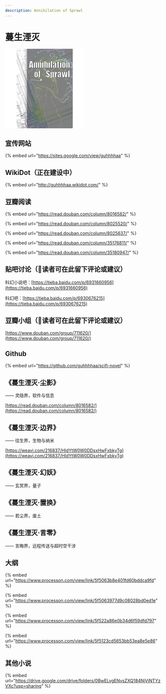 ```yaml
---
description: Annihilation of Sprawl
---
```


# 蔓生湮灭

![Annihilation of Sprawl](.gitbook/assets/spaces_-m35v6svll3z-ggonuma_avatar-1585389178125.png)

## 宣传网站

{% embed url="https://sites.google.com/view/guhhhhaa" %}

## WikiDot（正在建设中）

{% embed url="http://guhhhhaa.wikidot.com/" %}

## 豆瓣阅读

{% embed url="https://read.douban.com/column/8016582/" %}

{% embed url="https://read.douban.com/column/8025520/" %}

{% embed url="https://read.douban.com/column/8025637/" %}

{% embed url="https://read.douban.com/column/35176811/" %}

{% embed url="https://read.douban.com/column/35180947/" %}

## 贴吧讨论（🌟读者可在此留下评论或建议）

科幻小说吧：[https://tieba.baidu.com/p/6931660956](https://tieba.baidu.com/p/6931660956)

科幻吧：[https://tieba.baidu.com/p/6930676215](https://tieba.baidu.com/p/6930676215)

## 豆瓣小组（🌟读者可在此留下评论或建议）

[https://www.douban.com/group/711620/](https://www.douban.com/group/711620/)

## Github

{% embed url="https://github.com/guhhhhaa/scifi-novel" %}

## 《蔓生湮灭·尘影》

—— 灵隐界，软件与信息

[https://read.douban.com/column/8016582/](https://read.douban.com/column/8016582/)

## 《蔓生湮灭·边界》

—— 往生界，生物与纳米

[https://weavi.com/216837/HIdYtW0W0DDsxHwFxbkyTg](https://weavi.com/216837/HIdYtW0W0DDsxHwFxbkyTg)

## 《蔓生湮灭·幻妖》

—— 玄冥界，量子

## 《蔓生湮灭·置换》

—— 若尘界，废土

## 《蔓生湮灭·言零》

—— 言晦界，远程传送与超时空干涉

## 大纲

{% embed url="https://www.processon.com/view/link/5f5063b8e401fd60bddca9fd" %}

{% embed url="https://www.processon.com/view/link/5f5063977d9c08028bd0ed1e" %}

{% embed url="https://www.processon.com/view/link/5f522a86e0b34d6f59dfd797" %}

{% embed url="https://www.processon.com/view/link/5f5123cd5653bb53ea8e5e86" %}

## 其他小说

{% embed url="https://drive.google.com/drive/folders/0BwELygENvsZXQ184NjViNTYzVXc?usp=sharing" %}

